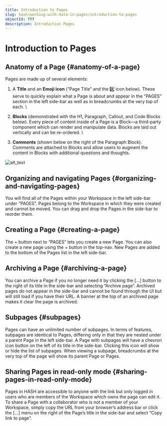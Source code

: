 ```yaml
---
title: Introduction to Pages
slug: hash/working-with-data-in-pages/introduction-to-pages
objectId: ???
description: Introduction Pages
---
```


# Introduction to Pages

## Anatomy of a Page {#anatomy-of-a-page}

Pages are made up of several elements:

1.  A **Title** and an **Emoji icon** (“Page Title” and the #️⃣ icon below). These serve to quickly explain what a Page is about and appear in the “PAGES” section in the left side-bar as well as in breadcrumbs at the very top of each. \

1.  **Blocks** (demonstrated with the H1, Paragraph, Callout, and Code Blocks below). Every piece of content inside of a Page is a Block—a third-party component which can render and manipulate data. Blocks are laid out vertically and can be re-ordered. \

1.  **Comments** (shown below on the right of the Paragraph Block). Comments are attached to Blocks and allow users to augment the content in Blocks with additional questions and thoughts.

![alt_text](images/image4.png "image_tooltip")

## Organizing and navigating Pages {#organizing-and-navigating-pages}

You will find all of the Pages within your Workspace in the left side-bar under “PAGES”. Pages belong to the Workspace in which they were created and cannot be moved. You can drag and drop the Pages in the side-bar to reorder them.

## Creating a Page {#creating-a-page}

The + button next to “PAGES” lets you create a new Page. You can also create a new page using the + button in the top-nav. New Pages are added to the bottom of the Pages list in the left side-bar.

## Archiving a Page {#archiving-a-page}

You can archive a Page if you no longer need it by clicking the […] button to the right of its title in the side-bar and selecting “Archive page”. Archived pages do not appear in the side-bar and cannot be found through the UI but will still load if you have their URL. A banner at the top of an archived page makes it clear the page is archived.

## Subpages {#subpages}

Pages can have an unlimited number of subpages. In terms of features, subpages are identical to Pages, differing only in that they are nested under a parent Page in the left side-bar. A Page with subpages will have a chevron icon button on the left of its title in the side-bar. Clicking this icon will show or hide the list of subpages. When viewing a subpage, breadcrumbs at the very top of the page will show its parent Page or Pages.

## Sharing Pages in read-only mode {#sharing-pages-in-read-only-mode}

Pages in HASH are accessible to anyone with the link but only logged in users who are members of the Workspace which owns the page can edit it. To share a Page with a collaborator who is not a member of your Workspace, simply copy the URL from your browser’s address bar or click the [...] menu on the right of the Page’s title in the side-bar and select “Copy link to page”.
